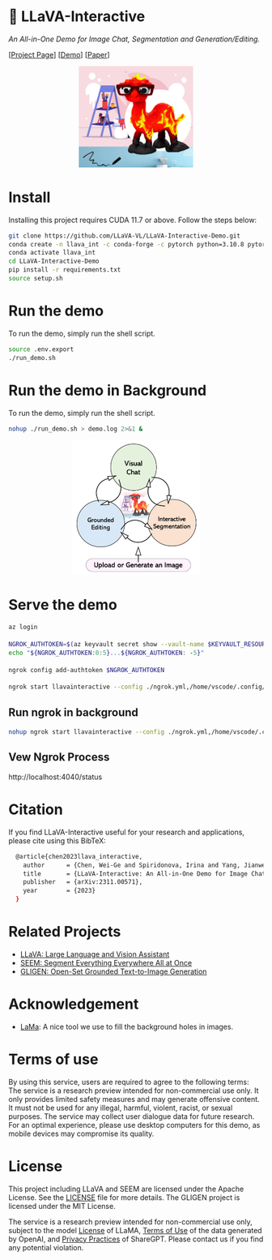
# 🌋 LLaVA-Interactive

*An All-in-One Demo for Image Chat, Segmentation and Generation/Editing.*

[[Project Page](https://llava-vl.github.io/llava-interactive/)] [[Demo](https://llavainteractive.ngrok.app/)] [[Paper](https://arxiv.org/abs/2311.00571)]

<p align="center">
    <img src="https://github.com/LLaVA-VL/llava-interactive/blob/main/images/llava_interactive_logo.png" width="45%">
    <br>
</p>

# Install

Installing this project requires CUDA 11.7 or above. Follow the steps below:

```bash
git clone https://github.com/LLaVA-VL/LLaVA-Interactive-Demo.git
conda create -n llava_int -c conda-forge -c pytorch python=3.10.8 pytorch=2.0.1 -y
conda activate llava_int
cd LLaVA-Interactive-Demo
pip install -r requirements.txt
source setup.sh
```

# Run the demo

To run the demo, simply run the shell script.

```bash
source .env.export
./run_demo.sh
```

# Run the demo in Background

To run the demo, simply run the shell script.

```bash
nohup ./run_demo.sh > demo.log 2>&1 &
```

<p align="center">
    <img src="https://github.com/LLaVA-VL/llava-interactive/blob/main/images/llava_interactive_workflow.png" width="50%">
    <br>
</p>

# Serve the demo

```bash
az login

NGROK_AUTHTOKEN=$(az keyvault secret show --vault-name $KEYVAULT_RESOURCE_NAME -n $NGROK_SECRET_NAME --query "value" -o tsv)
echo "${NGROK_AUTHTOKEN:0:5}...${NGROK_AUTHTOKEN: -5}"

ngrok config add-authtoken $NGROK_AUTHTOKEN

ngrok start llavainteractive --config ./ngrok.yml,/home/vscode/.config/ngrok/ngrok.yml
```

## Run ngrok in background

```bash
nohup ngrok start llavainteractive --config ./ngrok.yml,/home/vscode/.config/ngrok/ngrok.yml > ngrok.log 2>&1 &
```
## Vew Ngrok Process

http://localhost:4040/status

# Citation

If you find LLaVA-Interactive useful for your research and applications, please cite using this BibTeX:
```bash
  @article{chen2023llava_interactive,
    author      = {Chen, Wei-Ge and Spiridonova, Irina and Yang, Jianwei and Gao, Jianfeng and Li, Chunyuan},
    title       = {LLaVA-Interactive: An All-in-One Demo for Image Chat, Segmentation, Generation and Editing},
    publisher   = {arXiv:2311.00571},
    year        = {2023}
  }
```

# Related Projects

- [LLaVA: Large Language and Vision Assistant](https://github.com/haotian-liu/LLaVA)
- [SEEM: Segment Everything Everywhere All at Once](https://github.com/UX-Decoder/Segment-Everything-Everywhere-All-At-Once)
- [GLIGEN: Open-Set Grounded Text-to-Image Generation](https://github.com/gligen/GLIGEN)

# Acknowledgement

- [LaMa](https://github.com/advimman/lama): A nice tool we use to fill the background holes in images.

# Terms of use

By using this service, users are required to agree to the following terms: The service is a research preview intended for non-commercial use only. It only provides limited safety measures and may generate offensive content. It must not be used for any illegal, harmful, violent, racist, or sexual purposes. The service may collect user dialogue data for future research. For an optimal experience, please use desktop computers for this demo, as mobile devices may compromise its quality.

# License

This project including LLaVA and SEEM are licensed under the Apache License. See the [LICENSE](LICENSE) file for more details. The GLIGEN project is licensed under the MIT License.

The service is a research preview intended for non-commercial use only, subject to the model [License](https://github.com/facebookresearch/llama/blob/main/MODEL_CARD.md) of LLaMA, [Terms of Use](https://openai.com/policies/terms-of-use) of the data generated by OpenAI, and [Privacy Practices](https://chrome.google.com/webstore/detail/sharegpt-share-your-chatg/daiacboceoaocpibfodeljbdfacokfjb) of ShareGPT. Please contact us if you find any potential violation.
